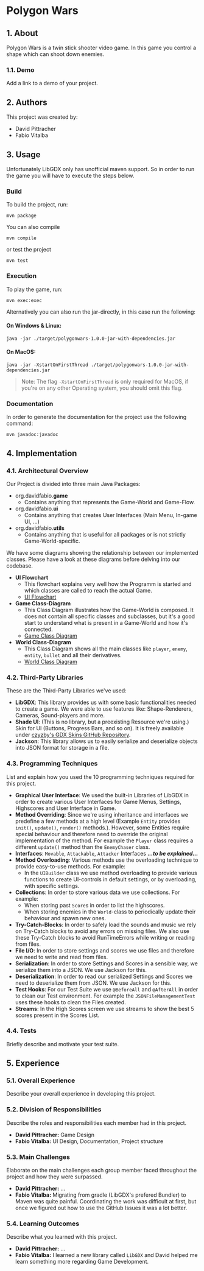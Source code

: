 # Polygon Wars
## 1. About
Polygon Wars is a twin stick shooter video game. In this game you control a shape which can shoot down enemies.

### 1.1. Demo
Add a link to a demo of your project.

## 2. Authors
This project was created by:
* David Pittracher 
* Fabio Vitalba

## 3. Usage
Unfortunately LibGDX only has unofficial maven support. So in order to run the game you will have to execute the steps below.

### Build
To build the project, run:
```shell
mvn package
```

You can also compile
```shell
mvn compile
```
or test the project
```shell
mvn test
```

### Execution
To play the game, run:
```shell
mvn exec:exec
```

Alternatively you can also run the jar-directly, in this case run the following:
#### On Windows & Linux:
```shell
java -jar ./target/polygonwars-1.0.0-jar-with-dependencies.jar
```

#### On MacOS:
```shell
java -jar -XstartOnFirstThread ./target/polygonwars-1.0.0-jar-with-dependencies.jar
```
> Note: The flag `-XstartOnFirstThread` is only required for MacOS, if you're on any other Operating system, you should omit this flag.

### Documentation
In order to generate the documentation for the project use the following command:
```shell
mvn javadoc:javadoc
```

## 4. Implementation
### 4.1. Architectural Overview
Our Project is divided into three main Java Packages:
- org.davidfabio.**game**
  - Contains anything that represents the Game-World and Game-Flow.
- org.davidfabio.**ui**
  - Contains anything that creates User Interfaces (Main Menu, In-game UI, ...)
- org.davidfabio.**utils**
  - Contains anything that is useful for all packages or is not strictly Game-World-specific.

We have some diagrams showing the relationship between our implemented classes. Please have a look at these diagrams before delving into our codebase.
- **UI Flowchart**
  - This flowchart explains very well how the Programm is started and which classes are called to reach the actual Game.
  - [UI Flowchart](https://github.com/Programming-Project-2021-22/course-project-davidfabio/blob/main/UI-FLOWCHART.md)
- **Game Class-Diagram**
  - This Class Diagram illustrates how the Game-World is composed. It does not contain all specific classes and subclasses, but it's a good start to understand what is present in a Game-World and how it's connected.
  - [Game Class Diagram](https://github.com/Programming-Project-2021-22/course-project-davidfabio/blob/main/GAME-CLASS-DIAGRAM.md)
- **World Class-Diagram**
  - This Class Diagram shows all the main classes like `player`, `enemy`, `entity`, `bullet` and all their derivatives.
  - [World Class Diagram](https://github.com/Programming-Project-2021-22/course-project-davidfabio/blob/main/WORLD-CLASS-DIAGRAM.md)

### 4.2. Third-Party Libraries
These are the Third-Party Libraries we've used:
- **LibGDX**: This library provides us with some basic functionalities needed to create a game. We were able to use features like: Shape-Renderers, Cameras, Sound-players and more.
- **Shade UI**: (This is no library, but a preexisting Resource we're using.) Skin for UI (Buttons, Progress Bars, and so on). It is freely available under [czyzby's GDX Skins GitHub Repository](https://github.com/czyzby/gdx-skins).
- **Jackson**: This library allows us to easily serialize and deserialize objects into JSON format for storage in a file.

### 4.3. Programming Techniques
List and explain how you used the 10 programming techniques required for this project.
- **Graphical User Interface**: We used the built-in Libraries of LibGDX in order to create various User Interfaces for Game Menus, Settings, Highscores and User Interface in Game. 
- **Method Overriding**: Since we're using inheritance and interfaces we predefine a few methods at a high level (Example `Entity` provides `init()`, `update()`, `render()` methods.). However, some Entities require special behaviour and therefore need to override the original implementation of the method. For example the `Player` class requires a different `update()` method than the `EnemyChaser` class.
- **Interfaces**: `Movable`, `Attackable`, `Attacker` Interfaces _**...to be explained...**_
- **Method Overloading**: Various methods use the overloading technique to provide easy-to-use methods. For example:
  - In the `UIBuilder` class we use method overloading to provide various functions to create UI-controls in default settings, or by overloading, with specific settings.
- **Collections**: In order to store various data we use collections. For example:
  - When storing past `Score`s in order to list the highscores.
  - When storing enemies in the `World`-class to periodically update their behaviour and spawn new ones.
- **Try-Catch-Blocks**: In order to safely load the sounds and music we rely on Try-Catch blocks to avoid any errors on missing files. We also use these Try-Catch blocks to avoid RunTimeErrors while writing or reading from files.
- **File I/O**: In order to store settings and scores we use files and therefore we need to write and read from files.
- **Serialization**: In order to store Settings and Scores in a sensible way, we serialize them into a JSON. We use Jackson for this.
- **Deserialization**: In order to read our serialized Settings and Scores we need to deserialize them from JSON. We use Jackson for this.
- **Test Hooks**: For our Test Suite we use `@BeforeAll` and `@AfterAll` in order to clean our Test environment. For example the `JSONFileManagementTest` uses these hooks to clean the Files created.
- **Streams**: In the High Scores screen we use streams to show the best 5 scores present in the Scores List.

### 4.4. Tests
Briefly describe and motivate your test suite.

## 5. Experience
### 5.1. Overall Experience
Describe your overall experience in developing this project.

### 5.2. Division of Responsibilities
Describe the roles and responsibilities each member had in this project.
- **David Pittracher:** Game Design
- **Fabio Vitalba:** UI Design, Documentation, Project structure

### 5.3. Main Challenges
Elaborate on the main challenges each group member faced throughout the project and how they were surpassed.
- **David Pittracher:** ...
- **Fabio Vitalba:** Migrating from gradle (LibGDX's prefered Bundler) to Maven was quite painful. Coordinating the work was difficult at first, but once we figured out how to use the GitHub Issues it was a lot better.

### 5.4. Learning Outcomes
Describe what you learned with this project.
- **David Pittracher:** ...
- **Fabio Vitalba:** I learned a new library called `LibGDX` and David helped me learn something more regarding Game Development.
